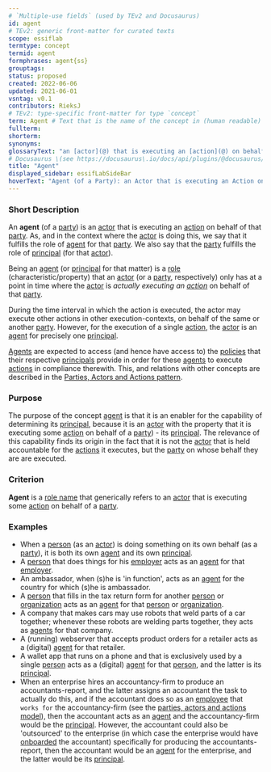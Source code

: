 ```yaml
---
# `Multiple-use fields` (used by TEv2 and Docusaurus)
id: agent
# TEv2: generic front-matter for curated texts
scope: essiflab
termtype: concept
termid: agent
formphrases: agent{ss}
grouptags:
status: proposed
created: 2022-06-06
updated: 2021-06-01
vsntag: v0.1
contributors: RieksJ
# TEv2: type-specific front-matter for type `concept`
term: Agent # Text that is the name of the concept in (human readable) texts.
fullterm:
shorterm:
synonyms:
glossaryText: "an [actor](@) that is executing an [action](@) on behalf of a [party](@) (called the [principal](@) of that [actor](@))."
# Docusaurus \(see https://docusaurus\.io/docs/api/plugins/@docusaurus/plugin-content-docs#markdown-front-matter\):
title: "Agent"
displayed_sidebar: essifLabSideBar
hoverText: "Agent (of a Party): an Actor that is executing an Action on behalf of a Party (called the Principal of that Actor)."
---
```


### Short Description
An **agent** (of a [party](@)) is an [actor](@) that is executing an [action](@) on behalf of that [party](@). As, and in the context where the [actor](@) is doing this, we say that it fulfills the role of [agent](@) for that [party](@). We also say that the [party](@) fulfills the role of [principal](@) (for that [actor](@)).

Being an [agent](@) (or [principal](@) for that matter) is a [role](@) (characteristic/property) that an [actor](@) (or a [party](@), respectively) only has at a point in time where the [actor](@) is _actually executing an [action](@)_ on behalf of that [party](@).

During the time interval in which the action is executed, the actor may execute other actions in other execution-contexts, on behalf of the same or another [party](@). However, for the execution of a single [action](@), the [actor](@) is an [agent](@) for precisely one [principal](@).

[Agents](@) are expected to access (and hence have access to) the [policies](@) that their respective [principals](@) provide in order for these [agents](@) to execute [actions](@) in compliance therewith. This, and relations with other concepts are described in the [Parties, Actors and Actions pattern](pattern-party-actor-action@).

### Purpose
The purpose of the concept [agent](@) is that it is an enabler for the capability of determining its [principal](@), because it is an [actor](@) with the property that it is executing some [action](@) on behalf of a [party](@)) - its [principal](@). The relevance of this capability finds its origin in the fact that it is not the [actor](@) that is held accountable for the [actions](@) it executes, but the [party](@) on whose behalf they are are executed.
### Criterion
**Agent** is a [role name](@) that generically refers to an [actor](@) that is executing some [action](@) on behalf of a [party](@).

### Examples

- When a [person](@) (as an [actor](@)) is doing something on its own behalf (as a [party](@)), it is both its own [agent](@) and its own [principal](@).
- A [person](@) that does things for his [employer](@) acts as an [agent](@) for that [employer](@).
- An ambassador, when (s)he is 'in function', acts as an [agent](@) for the country for which (s)he is ambassador.
- A [person](@) that fills in the tax return form for another [person](@) or [organization](@) acts as an [agent](@) for that [person](@) or [organization](@).
- A company that makes cars may use robots that weld parts of a car together; whenever these robots are welding parts together, they acts as [agents](@) for that company.
- A (running) webserver that accepts product orders for a retailer acts as a (digital) [agent](@) for that retailer.
- A wallet app that runs on a phone and that is exclusively used by a single [person](@) acts as a (digital) [agent](@) for that [person](@), and the latter is its [principal](@).
- When an enterprise hires an accountancy-firm to produce an accountants-report, and the latter assigns an accountant the task to actually do this, and if the accountant does so as an [employee](@) that `works for` the accountancy-firm (see the [parties, actors and actions model](@)), then the accountant acts as an [agent](@) and the accountancy-firm would be the [principal](@). However, the accountant could also be 'outsourced' to the enterprise (in which case the enterprise would have [onboarded](@) the accountant) specifically for producing the accountants-report, then the accountant would be an [agent](@) for the enterprise, and the latter would be its [principal](@).
